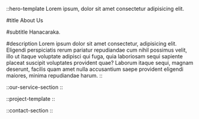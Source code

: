 ::hero-template
Lorem ipsum, dolor sit amet consectetur adipisicing elit.

#title
About Us

#subtitle
Hanacaraka.

#description
Lorem ipsum dolor sit amet consectetur, adipisicing elit. Eligendi perspiciatis rerum pariatur repudiandae cum nihil possimus velit, illo ut itaque voluptate adipisci qui fuga, quia laboriosam sequi sapiente placeat suscipit voluptates provident quae? Laborum itaque sequi, magnam deserunt, facilis quam amet nulla accusantium saepe provident eligendi maiores, minima repudiandae harum.
::

::our-service-section
::

::project-template 
::

::contact-section
::
